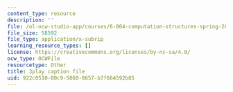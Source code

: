 ```yaml
---
content_type: resource
description: ''
file: /ol-ocw-studio-app/courses/6-004-computation-structures-spring-2017/922c051080c958608657b7f664592b85_q38KAGAKORk.vtt
file_size: 58592
file_type: application/x-subrip
learning_resource_types: []
license: https://creativecommons.org/licenses/by-nc-sa/4.0/
ocw_type: OCWFile
resourcetype: Other
title: 3play caption file
uid: 922c0510-80c9-5860-8657-b7f664592b85
---
```

